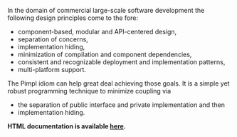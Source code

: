 In the domain of commercial large-scale software development the following design principles come to the fore:

* component-based, modular and API-centered design, 
* separation of concerns,
* implementation hiding, 
* minimization of compilation and component dependencies, 
* consistent and recognizable deployment and implementation patterns, 
* multi-platform support.

The Pimpl idiom can help great deal achieving those goals. It is a simple yet robust programming technique to minimize coupling via 

* the separation of public interface and private implementation and then 
* implementation hiding. 

**HTML documentation is available [here](http://yet-another-user.github.io/pimpl).**

